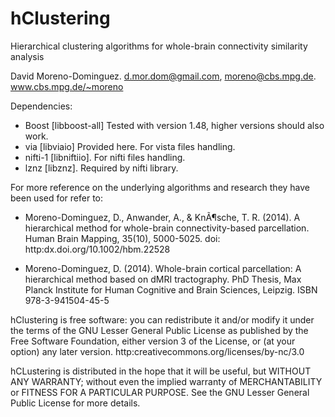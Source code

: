 # hClustering
Hierarchical clustering algorithms for whole-brain connectivity similarity analysis
 
 David Moreno-Dominguez. d.mor.dom@gmail.com, moreno@cbs.mpg.de. www.cbs.mpg.de/~moreno

Dependencies:
- Boost [libboost-all] Tested with version 1.48, higher versions should also work.
- via [libviaio] Provided here. For vista files handling.
- nifti-1 [libniftiio]. For nifti files handling.
- lznz [libznz]. Required by nifti library.

 For more reference on the underlying algorithms and research they have been used for refer to:
 
 - Moreno-Dominguez, D., Anwander, A., & KnÃ¶sche, T. R. (2014).   A hierarchical method for whole-brain connectivity-based parcellation.   Human Brain Mapping, 35(10), 5000-5025. doi: http:dx.doi.org/10.1002/hbm.22528
 
 - Moreno-Dominguez, D. (2014).   Whole-brain cortical parcellation: A hierarchical method based on dMRI tractography.   PhD Thesis, Max Planck Institute for Human Cognitive and Brain Sciences, Leipzig.   ISBN 978-3-941504-45-5

 hClustering is free software: you can redistribute it and/or modify it under the terms of the GNU Lesser General Public License as published by the Free Software Foundation, either version 3 of the License, or (at your option) any later version. http:creativecommons.org/licenses/by-nc/3.0

 hCLustering is distributed in the hope that it will be useful, but WITHOUT ANY WARRANTY; without even the implied warranty of  MERCHANTABILITY or FITNESS FOR A PARTICULAR PURPOSE.  See the GNU Lesser General Public License for more details.

